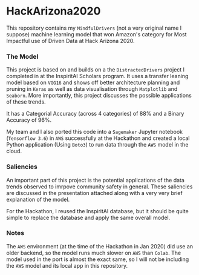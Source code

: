 # HackArizona2020
This repository contains my `MindfulDrivers` (not a very original name I suppose) machine learning model that won Amazon's category 
for Most Impactful use of Driven Data at Hack Arizona 2020.

### The Model
This project is based on and builds on a the `DistractedDrivers` project I completed in at the InspiritAI Scholars program.
It uses a transfer leaning model based on `VGG16` and shows off better architecture planning and pruning in `Keras` as well as
data visualisation through `Matplotlib` and `Seaborn`. More importantly, this project discusses the possible applications of these trends.

It has a Categorial Accuracy (across 4 categories) of 88% and a Binary Accuracy of 96%.

My team and I also ported this code into a `Sagemaker` Jupyter notebook (`Tensorflow 3.6`) in `AWS` successfully at the Hackathon and
created a local Python application (Using `Boto3`) to run data through the `AWS` model in the cloud.

### Saliencies
An important part of this project is the potential applications of the data trends observed to imrpove community safety in general. 
These saliencies are discussed in the presentation attached along with a very very brief explanation of the model.

For the Hackathon, I reused the InspiritAI database, but it should be quite simple to replace the database and apply the same overall model.

### Notes
The `AWS` environment (at the time of the Hackathon in Jan 2020) did use an older backend, so the model runs much slower on `AWS` than `Colab`. The model used in the port
is almost the exact same, so I will not be including the `AWS` model and its local app in this repository.


